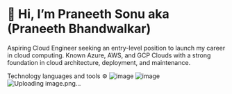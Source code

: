 # 👋 Hi, I’m Praneeth Sonu aka (Praneeth Bhandwalkar)

Aspiring Cloud Engineer seeking an entry-level position to launch my career in cloud computing. Known Azure, AWS, and GCP Clouds with a strong foundation in cloud architecture, deployment, and maintenance.

Technology languages and tools ⚙️
![image](https://github.com/user-attachments/assets/5adc457a-68ae-445b-adbd-b19c92a8a6e9)
![image](https://github.com/user-attachments/assets/5eb14def-e246-49cb-9651-d2a36d9db052)
![Uploading image.png…]()


<!---
praneethsonu/praneethsonu is a ✨ special ✨ repository because its `README.md` (this file) appears on your GitHub profile.
You can click the Preview link to take a look at your changes.
--->
